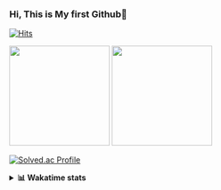 ### Hi, This is My first Github👋
[![Hits](https://hits.seeyoufarm.com/api/count/incr/badge.svg?url=https%3A%2F%2Fgithub.com%2FJonghyun-Park1027&count_bg=%2379C83D&title_bg=%23555555&icon=&icon_color=%23E7E7E7&title=hits&edge_flat=false)](https://hits.seeyoufarm.com)
<br>


<p>
  <img height="180em" src="https://github-readme-stats-eight-rho-29.vercel.app/api?username=Jonghyun-Park1027&show_icons=true&include_all_commits=true&bg_color=30,e96443,904e95&title_color=fff&text_color=fff">
  <img height="180em" src="https://github-readme-stats-eight-rho-29.vercel.app/api/top-langs/?username=Jonghyun-Park1027&layout=compact&bg_color=30,e96443,904e95&title_color=fff&text_color=fff">


[![Solved.ac Profile](http://mazassumnida.wtf/api/v2/generate_badge?boj=ppjjhh1027)](https://solved.ac/ppjjhh1027/)

</p>
<details>
<summary><b>📊 Wakatime stats</b><br></summary>
<div>
<hr/>



<!--START_SECTION:waka-->
![Code Time](http://img.shields.io/badge/Code%20Time-579%20hrs%2056%20mins-blue)

![Profile Views](http://img.shields.io/badge/Profile%20Views-4-blue)

**🐱 My GitHub Data** 

> 📦 67.5 kB Used in GitHub's Storage 
 > 
> 🏆 145 Contributions in the Year 2023
 > 
> 🚫 Not Opted to Hire
 > 
> 📜 6 Public Repositories 
 > 
> 🔑 2 Private Repositories 
 > 
**I'm an Early 🐤** 

```text
🌞 Morning                39 commits          █████░░░░░░░░░░░░░░░░░░░░   20.53 % 
🌆 Daytime                113 commits         ███████████████░░░░░░░░░░   59.47 % 
🌃 Evening                36 commits          █████░░░░░░░░░░░░░░░░░░░░   18.95 % 
🌙 Night                  2 commits           ░░░░░░░░░░░░░░░░░░░░░░░░░   01.05 % 
```
📅 **I'm Most Productive on Friday** 

```text
Monday                   34 commits          ████░░░░░░░░░░░░░░░░░░░░░   17.89 % 
Tuesday                  18 commits          ██░░░░░░░░░░░░░░░░░░░░░░░   09.47 % 
Wednesday                8 commits           █░░░░░░░░░░░░░░░░░░░░░░░░   04.21 % 
Thursday                 20 commits          ███░░░░░░░░░░░░░░░░░░░░░░   10.53 % 
Friday                   55 commits          ███████░░░░░░░░░░░░░░░░░░   28.95 % 
Saturday                 17 commits          ██░░░░░░░░░░░░░░░░░░░░░░░   08.95 % 
Sunday                   38 commits          █████░░░░░░░░░░░░░░░░░░░░   20.00 % 
```


📊 **This Week I Spent My Time On** 

```text
🕑︎ Time Zone: Asia/Seoul

💬 Programming Languages: 
Assembly                 20 hrs 13 mins      ██████████████████░░░░░░░   72.25 % 
Python                   5 hrs 19 mins       █████░░░░░░░░░░░░░░░░░░░░   19.05 % 
TSQL                     45 mins             █░░░░░░░░░░░░░░░░░░░░░░░░   02.73 % 
Text                     21 mins             ░░░░░░░░░░░░░░░░░░░░░░░░░   01.29 % 
ActionScript 3           20 mins             ░░░░░░░░░░░░░░░░░░░░░░░░░   01.23 % 

🔥 Editors: 
PyCharm                  22 hrs 7 mins       ████████████████████░░░░░   79.05 % 
VS Code                  5 hrs 51 mins       █████░░░░░░░░░░░░░░░░░░░░   20.95 % 

🐱‍💻 Projects: 
데이크루                     19 hrs 52 mins      ██████████████████░░░░░░░   70.99 % 
Codingtest               5 hrs 34 mins       █████░░░░░░░░░░░░░░░░░░░░   19.90 % 
실기                       55 mins             █░░░░░░░░░░░░░░░░░░░░░░░░   03.28 % 
dacon_전력사용량예측            51 mins             █░░░░░░░░░░░░░░░░░░░░░░░░   03.07 % 
GHPages                  17 mins             ░░░░░░░░░░░░░░░░░░░░░░░░░   01.05 % 

💻 Operating System: 
Windows                  27 hrs 59 mins      █████████████████████████   100.00 % 
```

**I Mostly Code in Jupyter Notebook** 

```text
Jupyter Notebook         6 repos             █████████████████████░░░░   85.71 % 
C++                      1 repo              ████░░░░░░░░░░░░░░░░░░░░░   14.29 % 
```




 Last Updated on 30/08/2023 18:34:19 UTC
<!--END_SECTION:waka-->
</details>



